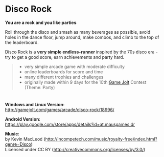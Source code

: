 # Disco Rock

**You are a rock and you like parties**

Roll through the disco and smash as many beverages as possible, avoid holes in the dance floor, jump around, make combos, and climb to the top of the leaderboard. 

Disco Rock is a **very simple endless-runner** inspired by the 70s disco era - try to get a good score, earn achievements and party hard.

> - very simple arcade game with moderate difficulty
> - online leaderboards for score and time
> - many different trophies and challenges
> - originally made within 9 days for the 10th [Game Jolt][1] Contest (Theme: Party)

#

**Windows and Linux Version:**  
<http://gamejolt.com/games/arcade/disco-rock/18996/>

**Android Version:**  
<https://play.google.com/store/apps/details?id=at.mausgames.dr>

**Music:**  
by Kevin MacLeod (<http://incompetech.com/music/royalty-free/index.html?genre=Disco>)  
Licensed under CC BY (<http://creativecommons.org/licenses/by/3.0/>)

[1]: http://gamejolt.com/